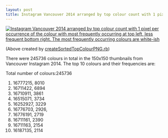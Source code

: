 ```yaml
---
layout: post
title: Instagram Vancouver 2014 arranged by top colour count with 1 pixel per occurrence of the colour with most frequently occurring at top left, less frequent bottom right. The most frequently occurring colours are white-ish
---
```


[![Instagram Vancouver 2014 arranged by top colour count with 1 pixel per occurrence of the colour with most frequently occurring at top left, less frequent bottom right. The most frequently occurring colours are white-ish](https://farm9.staticflickr.com/8799/16519649594_7ab1d75db9.jpg”)](https://www.flickr.com/photos/roland/16519649594/)

(Above created by [createSortedTopColourPNG.rb](https://github.com/rtanglao/rtgram/blob/gh-pages/IG-VANCOUVER_2014/RENUMBERED/TOP10/TOPCOLOUR/createSortedTopColourPNG.rb))

There were 245736 colours in total in the 150x150 thumbnails from Vancouver Instagram 2014. The top 10 colours and their frequencies are:

Total number of colours:245736

 1. 16777215, 8010
 2. 16711422, 6894
 3. 16710911, 3861
 4. 16515071, 3734
 5. 16252927, 3229
 6. 16776703, 2926,
 7. 16776191, 2719
 8. 16711161, 2390
 9. 16711163, 2154
10. 16187135, 2114


